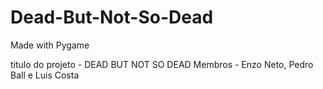 # Dead-But-Not-So-Dead
Made with Pygame

titulo do projeto - DEAD BUT NOT SO DEAD
Membros - Enzo Neto, Pedro Ball e Luis Costa


